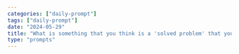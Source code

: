 ```yaml
---
categories: ["daily-prompt"]
tags: ["daily-prompt"]
date: "2024-05-29"
title: "What is something that you think is a 'solved problem' that your field just hasn't caught onto yet?"
type: "prompts"
---
```

